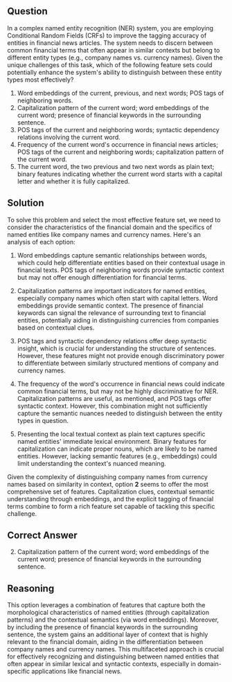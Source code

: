## Question
In a complex named entity recognition (NER) system, you are employing Conditional Random Fields (CRFs) to improve the tagging accuracy of entities in financial news articles. The system needs to discern between common financial terms that often appear in similar contexts but belong to different entity types (e.g., company names vs. currency names). Given the unique challenges of this task, which of the following feature sets could potentially enhance the system's ability to distinguish between these entity types most effectively?

1. Word embeddings of the current, previous, and next words; POS tags of neighboring words.
2. Capitalization pattern of the current word; word embeddings of the current word; presence of financial keywords in the surrounding sentence.
3. POS tags of the current and neighboring words; syntactic dependency relations involving the current word.
4. Frequency of the current word's occurrence in financial news articles; POS tags of the current and neighboring words; capitalization pattern of the current word.
5. The current word, the two previous and two next words as plain text; binary features indicating whether the current word starts with a capital letter and whether it is fully capitalized.

## Solution
To solve this problem and select the most effective feature set, we need to consider the characteristics of the financial domain and the specifics of named entities like company names and currency names. Here's an analysis of each option:

1. Word embeddings capture semantic relationships between words, which could help differentiate entities based on their contextual usage in financial texts. POS tags of neighboring words provide syntactic context but may not offer enough differentiation for financial terms.

2. Capitalization patterns are important indicators for named entities, especially company names which often start with capital letters. Word embeddings provide semantic context. The presence of financial keywords can signal the relevance of surrounding text to financial entities, potentially aiding in distinguishing currencies from companies based on contextual clues.

3. POS tags and syntactic dependency relations offer deep syntactic insight, which is crucial for understanding the structure of sentences. However, these features might not provide enough discriminatory power to differentiate between similarly structured mentions of company and currency names.

4. The frequency of the word's occurrence in financial news could indicate common financial terms, but may not be highly discriminative for NER. Capitalization patterns are useful, as mentioned, and POS tags offer syntactic context. However, this combination might not sufficiently capture the semantic nuances needed to distinguish between the entity types in question.

5. Presenting the local textual context as plain text captures specific named entities' immediate lexical environment. Binary features for capitalization can indicate proper nouns, which are likely to be named entities. However, lacking semantic features (e.g., embeddings) could limit understanding the context's nuanced meaning.

Given the complexity of distinguishing company names from currency names based on similarity in context, option **2** seems to offer the most comprehensive set of features. Capitalization clues, contextual semantic understanding through embeddings, and the explicit tagging of financial terms combine to form a rich feature set capable of tackling this specific challenge.

## Correct Answer
2. Capitalization pattern of the current word; word embeddings of the current word; presence of financial keywords in the surrounding sentence.

## Reasoning
This option leverages a combination of features that capture both the morphological characteristics of named entities (through capitalization patterns) and the contextual semantics (via word embeddings). Moreover, by including the presence of financial keywords in the surrounding sentence, the system gains an additional layer of context that is highly relevant to the financial domain, aiding in the differentiation between company names and currency names. This multifaceted approach is crucial for effectively recognizing and distinguishing between named entities that often appear in similar lexical and syntactic contexts, especially in domain-specific applications like financial news.
